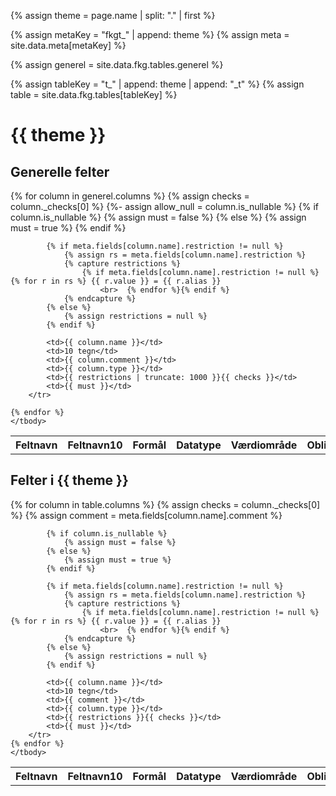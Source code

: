 ---
---

{% assign theme = page.name | split: "." | first %}

<!-- Build your "meta" key dynamically -->
{% assign metaKey = "fkgt_" | append: theme %}
{% assign meta = site.data.meta[metaKey] %}

<!-- "generel" can still be static if that never changes -->
{% assign generel = site.data.fkg.tables.generel %}

<!-- Build your "table" key dynamically, e.g. "t_5612_vinterserviceomraade_t" -->
{% assign tableKey = "t_" | append: theme | append: "_t" %}
{% assign table = site.data.fkg.tables[tableKey] %}

<h1>{{ theme }}</h1>

<h2>Generelle felter</h2>

<table class="table table-striped">
    <thead>
    <tr>
        <th>Feltnavn</th>
        <th>Feltnavn10</th>
        <th>Formål</th>
        <th>Datatype</th>
        <th>Værdiområde</th>
        <th>Obligatorisk</th>
    </tr>
    </thead>
    <tbody>
    {% for column in generel.columns %}
        <tr {% if column.name == "versions_id" or column.name == "objekt_id" or column.name == "systid_fra" or column.name == "systid_til" or column.name == "oprettet" %} style="background-color: pink" {% endif %}>
            {% assign checks = column._checks[0] %}
            {%- assign allow_null = column.is_nullable %}
            {% if column.is_nullable %}
                {% assign must = false %}
            {% else %}
                {% assign must = true %}
            {% endif %}

            {% if meta.fields[column.name].restriction != null %}
                {% assign rs = meta.fields[column.name].restriction %}
                {% capture restrictions %}
                    {% if meta.fields[column.name].restriction != null %}{% for r in rs %} {{ r.value }} = {{ r.alias }}
                        <br>  {% endfor %}{% endif %}
                {% endcapture %}
            {% else %}
                {% assign restrictions = null %}
            {% endif %}

            <td>{{ column.name }}</td>
            <td>10 tegn</td>
            <td>{{ column.comment }}</td>
            <td>{{ column.type }}</td>
            <td>{{ restrictions | truncate: 1000 }}{{ checks }}</td>
            <td>{{ must }}</td>
        </tr>

    {% endfor %}
    </tbody>
</table>

<h2 class="mt-5">Felter i {{ theme }}</h2>

<table class="table table-striped">
    <thead>
    <tr>
        <th>Feltnavn</th>
        <th>Feltnavn10</th>
        <th style="width: 400px">Formål</th>
        <th>Datatype</th>
        <th>Værdiområde</th>
        <th>Obligatorisk</th>
    </tr>
    </thead>
    <tbody>
    {% for column in table.columns %}
        <tr {% if column.name == "versions_id" %} style="background-color: pink" {% endif %}>
            {% assign checks = column._checks[0] %}
            {% assign comment = meta.fields[column.name].comment %}

            {% if column.is_nullable %}
                {% assign must = false %}
            {% else %}
                {% assign must = true %}
            {% endif %}

            {% if meta.fields[column.name].restriction != null %}
                {% assign rs = meta.fields[column.name].restriction %}
                {% capture restrictions %}
                    {% if meta.fields[column.name].restriction != null %}{% for r in rs %} {{ r.value }} = {{ r.alias }}
                        <br>  {% endfor %}{% endif %}
                {% endcapture %}
            {% else %}
                {% assign restrictions = null %}
            {% endif %}

            <td>{{ column.name }}</td>
            <td>10 tegn</td>
            <td>{{ comment }}</td>
            <td>{{ column.type }}</td>
            <td>{{ restrictions }}{{ checks }}</td>
            <td>{{ must }}</td>
        </tr>
    {% endfor %}
    </tbody>
</table>



